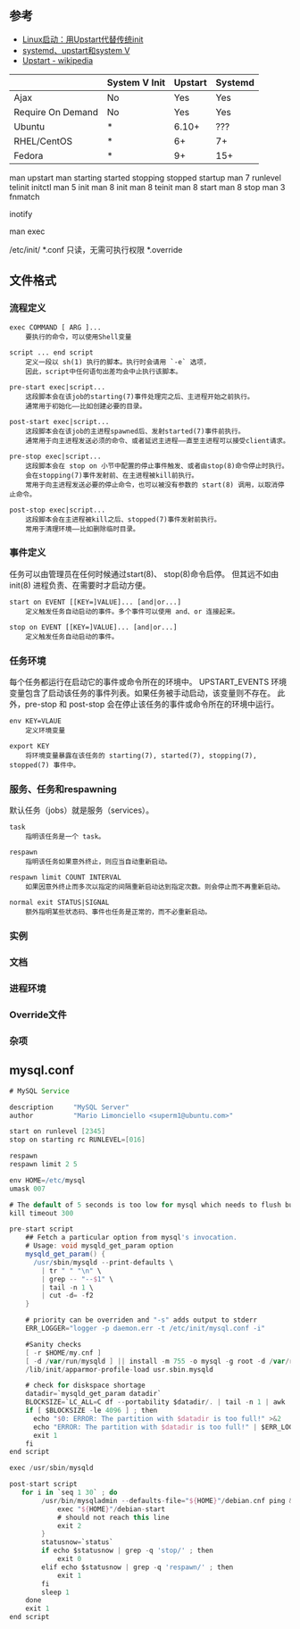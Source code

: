 ## 参考

* [Linux启动：用Upstart代替传统init](http://www.linuxdiyf.com/viewarticle.php?id=48913)
* [systemd、upstart和system V](http://blog.csdn.net/kumu_linux/article/details/7653802)
* [Upstart - wikipedia](http://zh.wikipedia.org/wiki/Upstart)




|                  |System V Init | Upstart | Systemd |
|------------------|--------------|---------|---------|
|Ajax              |No            |Yes      |Yes      |
|Require On Demand |No            |Yes      |Yes      |
|Ubuntu            |*             |6.10+    |???      |
|RHEL/CentOS       |*             |6+       |7+       |
|Fedora            |*             |9+       |15+      |


man upstart
man starting
started
stopping
stopped
startup
man 7 runlevel
telinit
initctl
man 5 init
man 8 init
man 8 teinit
man 8 start
man 8 stop
man 3 fnmatch


inotify

man exec

/etc/init/
    *.conf       只读，无需可执行权限
    *.override


## 文件格式


### 流程定义

```
exec COMMAND [ ARG ]...
    要执行的命令，可以使用Shell变量

script ... end script
    定义一段以 sh(1) 执行的脚本。执行时会请用 `-e` 选项，
    因此，script中任何语句出差均会中止执行该脚本。

pre-start exec|script...
    这段脚本会在该job的starting(7)事件处理完之后、主进程开始之前执行。
    通常用于初始化——比如创建必要的目录。

post-start exec|script...
    这段脚本会在该job的主进程spawned后、发射started(7)事件前执行。
    通常用于向主进程发送必须的命令、或者延迟主进程——直至主进程可以接受client请求。

pre-stop exec|script...
    这段脚本会在 stop on 小节中配置的停止事件触发、或者由stop(8)命令停止时执行。
    会在stopping(7)事件发射前、在主进程被kill前执行。
    常用于向主进程发送必要的停止命令，也可以被没有参数的 start(8) 调用，以取消停止命令。

post-stop exec|script...
    这段脚本会在主进程被kill之后、stopped(7)事件发射前执行。
    常用于清理环境——比如删除临时目录。
```

### 事件定义

任务可以由管理员在任何时候通过start(8)、 stop(8)命令启停。
但其远不如由 init(8) 进程负责、在需要时才启动方便。

```
start on EVENT [[KEY=]VALUE]... [and|or...]
    定义触发任务自动启动的事件。多个事件可以使用 and、or 连接起来。

stop on EVENT [[KEY=]VALUE]... [and|or...]
    定义触发任务自动启动的事件。

```

### 任务环境
每个任务都运行在启动它的事件或命令所在的环境中。
UPSTART_EVENTS 环境变量包含了启动该任务的事件列表。如果任务被手动启动，该变量则不存在。
此外，pre-stop 和 post-stop 会在停止该任务的事件或命令所在的环境中运行。

```
env KEY=VLAUE
    定义环境变量

export KEY
    将环境变量暴露在该任务的 starting(7), started(7), stopping(7), stopped(7) 事件中。

```

### 服务、任务和respawning
默认任务（jobs）就是服务（services）。

```
task
    指明该任务是一个 task。

respawn
    指明该任务如果意外终止，则应当自动重新启动。

respawn limit COUNT INTERVAL
    如果因意外终止而多次以指定的间隔重新启动达到指定次数。则会停止而不再重新启动。

normal exit STATUS|SIGNAL
    额外指明某些状态码、事件也任务是正常的，而不必重新启动。

```

### 实例

### 文档

### 进程环境

### Override文件
### 杂项






## mysql.conf

```groovy
# MySQL Service

description     "MySQL Server"
author          "Mario Limonciello <superm1@ubuntu.com>"

start on runlevel [2345]
stop on starting rc RUNLEVEL=[016]

respawn
respawn limit 2 5

env HOME=/etc/mysql
umask 007

# The default of 5 seconds is too low for mysql which needs to flush buffers
kill timeout 300

pre-start script
    ## Fetch a particular option from mysql's invocation.
    # Usage: void mysqld_get_param option
    mysqld_get_param() {
      /usr/sbin/mysqld --print-defaults \
        | tr " " "\n" \
        | grep -- "--$1" \
        | tail -n 1 \
        | cut -d= -f2
    }

    # priority can be overriden and "-s" adds output to stderr
    ERR_LOGGER="logger -p daemon.err -t /etc/init/mysql.conf -i"

    #Sanity checks
    [ -r $HOME/my.cnf ]
    [ -d /var/run/mysqld ] || install -m 755 -o mysql -g root -d /var/run/mysqld
    /lib/init/apparmor-profile-load usr.sbin.mysqld

    # check for diskspace shortage
    datadir=`mysqld_get_param datadir`
    BLOCKSIZE=`LC_ALL=C df --portability $datadir/. | tail -n 1 | awk '{print $4}'`
    if [ $BLOCKSIZE -le 4096 ] ; then
      echo "$0: ERROR: The partition with $datadir is too full!" >&2
      echo "ERROR: The partition with $datadir is too full!" | $ERR_LOGGER
      exit 1
    fi
end script

exec /usr/sbin/mysqld

post-start script
   for i in `seq 1 30` ; do
        /usr/bin/mysqladmin --defaults-file="${HOME}"/debian.cnf ping && {
            exec "${HOME}"/debian-start
            # should not reach this line
            exit 2
        }
        statusnow=`status`
        if echo $statusnow | grep -q 'stop/' ; then
            exit 0
        elif echo $statusnow | grep -q 'respawn/' ; then
            exit 1
        fi
        sleep 1
    done
    exit 1
end script
```










